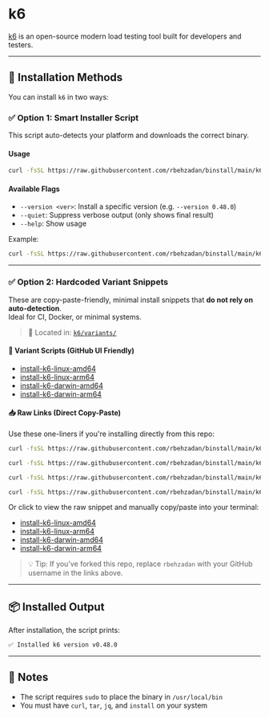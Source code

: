 # k6

[k6](https://github.com/grafana/k6) is an open-source modern load testing tool built for developers and testers.

---

## 🔧 Installation Methods

You can install `k6` in two ways:

### ✅ Option 1: Smart Installer Script

This script auto-detects your platform and downloads the correct binary.

#### Usage

```bash
curl -fsSL https://raw.githubusercontent.com/rbehzadan/binstall/main/k6/install.sh | bash
```

#### Available Flags

* `--version <ver>`: Install a specific version (e.g. `--version 0.48.0`)
* `--quiet`: Suppress verbose output (only shows final result)
* `--help`: Show usage

Example:

```bash
curl -fsSL https://raw.githubusercontent.com/rbehzadan/binstall/main/k6/install.sh | bash -s -- --version 0.47.0
```

---

### ✅ Option 2: Hardcoded Variant Snippets

These are copy-paste-friendly, minimal install snippets that **do not rely on auto-detection**.  
Ideal for CI, Docker, or minimal systems.

> 📁 Located in: [`k6/variants/`](./variants/)

#### 📄 Variant Scripts (GitHub UI Friendly)

* [install-k6-linux-amd64](./variants/install-k6-linux-amd64)
* [install-k6-linux-arm64](./variants/install-k6-linux-arm64)
* [install-k6-darwin-amd64](./variants/install-k6-darwin-amd64)
* [install-k6-darwin-arm64](./variants/install-k6-darwin-arm64)

#### 📥 Raw Links (Direct Copy-Paste)

Use these one-liners if you're installing directly from this repo:

```bash
curl -fsSL https://raw.githubusercontent.com/rbehzadan/binstall/main/k6/variants/install-k6-linux-amd64 | bash
```

```bash
curl -fsSL https://raw.githubusercontent.com/rbehzadan/binstall/main/k6/variants/install-k6-linux-arm64 | bash
```

```bash
curl -fsSL https://raw.githubusercontent.com/rbehzadan/binstall/main/k6/variants/install-k6-darwin-amd64 | bash
```

```bash
curl -fsSL https://raw.githubusercontent.com/rbehzadan/binstall/main/k6/variants/install-k6-darwin-arm64 | bash
```

Or click to view the raw snippet and manually copy/paste into your terminal:

* [install-k6-linux-amd64](https://raw.githubusercontent.com/rbehzadan/binstall/main/k6/variants/install-k6-linux-amd64)
* [install-k6-linux-arm64](https://raw.githubusercontent.com/rbehzadan/binstall/main/k6/variants/install-k6-linux-arm64)
* [install-k6-darwin-amd64](https://raw.githubusercontent.com/rbehzadan/binstall/main/k6/variants/install-k6-darwin-amd64)
* [install-k6-darwin-arm64](https://raw.githubusercontent.com/rbehzadan/binstall/main/k6/variants/install-k6-darwin-arm64)

> 💡 Tip: If you’ve forked this repo, replace `rbehzadan` with your GitHub username in the links above.

---

## 📦 Installed Output

After installation, the script prints:

```bash
✅ Installed k6 version v0.48.0
```

---

## 🔐 Notes

* The script requires `sudo` to place the binary in `/usr/local/bin`
* You must have `curl`, `tar`, `jq`, and `install` on your system

